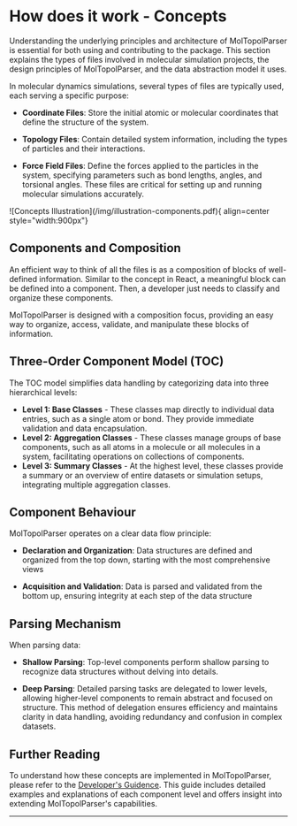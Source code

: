 # How does it work - Concepts

Understanding the underlying principles and architecture of MolTopolParser is essential for both using and contributing to the package. This section explains the types of files involved in molecular simulation projects, the design principles of MolTopolParser, and the data abstraction model it uses.


In molecular dynamics simulations, several types of files are typically used, each serving a specific purpose:

- **Coordinate Files**: Store the initial atomic or molecular coordinates that define the structure of the system.

- **Topology Files**: Contain detailed system information, including the types of particles and their interactions.

- **Force Field Files**: Define the forces applied to the particles in the system, specifying parameters such as bond lengths, angles, and torsional angles.
These files are critical for setting up and running molecular simulations accurately.


<div class="grid" markdown>
  ![Concepts Illustration](/img/illustration-components.pdf){ align=center style="width:900px"}
</div>



## Components and Composition

An efficient way to think of all the files is as a composition of blocks of well-defined information.
Similar to the concept in React, a meaningful block can be defined into a component. 
Then, a developer just needs to classify and organize these components.

MolTopolParser is designed with a composition focus, providing an easy way to organize, access, 
validate, and manipulate these blocks of information.

## Three-Order Component Model (TOC)

The TOC model simplifies data handling by categorizing data into three hierarchical levels:

- **Level 1: Base Classes** - These classes map directly to individual data entries, such as a single atom or bond. They provide immediate validation and data encapsulation.
- **Level 2: Aggregation Classes** - These classes manage groups of base components, such as all atoms in a molecule or all molecules in a system, facilitating operations on collections of components.
- **Level 3: Summary Classes** - At the highest level, these classes provide a summary or an overview of entire datasets or simulation setups, integrating multiple aggregation classes.



## Component Behaviour 

MolTopolParser operates on a clear data flow principle:

  - **Declaration and Organization**: Data structures are defined and organized from the top down, starting with the most comprehensive views
  
  - **Acquisition and Validation**: Data is parsed and validated from the bottom up, ensuring integrity at each step of the data structure

## Parsing Mechanism

When parsing data:

- **Shallow Parsing**: Top-level components perform shallow parsing to recognize data structures without delving into details.
  
- **Deep Parsing**: Detailed parsing tasks are delegated to lower levels, allowing higher-level components to remain abstract and focused on structure.
This method of delegation ensures efficiency and maintains clarity in data handling, avoiding redundancy and confusion in complex datasets.


## Further Reading

To understand how these concepts are implemented in MolTopolParser, please refer to the [Developer's Guidence](developer.md). This guide includes detailed examples and explanations of each component level and offers insight into extending MolTopolParser's capabilities.

---


